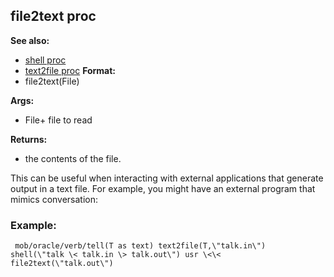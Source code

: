 ## file2text proc
**See also:**
+   [shell proc](/ref/proc/shell.md) 
+   [text2file proc](/ref/proc/text2file.md) <!-- -->
**Format:**
+   file2text(File)
<!-- -->
**Args:**
+   File+ file to read
<!-- -->
**Returns:**
+   the contents of the file.


This can be useful when interacting with external applications
that generate output in a text file. For example, you might have an
external program that mimics conversation:
### Example:

```
 mob/oracle/verb/tell(T as text) text2file(T,\"talk.in\")
shell(\"talk \< talk.in \> talk.out\") usr \<\< file2text(\"talk.out\")

```
